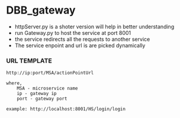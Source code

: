 # DBB_gateway
- httpServer.py is a shoter version will help in better understanding
- run Gateway.py to host the service at port 8001
- the service redirects all the requests to another service
- The service enpoint and url is are picked dynamically
### URL TEMPLATE
    http://ip:port/MSA/actionPointUrl
    
    where,
        MSA - microservice name
        ip - gateway ip
        port - gateway port
    
    example: http://localhost:8001/HS/login/login